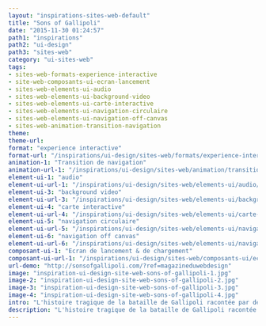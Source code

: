 ```yaml
---
layout: "inspirations-sites-web-default"
title: "Sons of Gallipoli"
date: "2015-11-30 01:24:57"
path1: "inspirations"
path2: "ui-design"
path3: "sites-web"
category: "ui-sites-web"
tags:
- sites-web-formats-experience-interactive
- site-web-composants-ui-ecran-lancement
- sites-web-elements-ui-audio
- sites-web-elements-ui-background-video
- sites-web-elements-ui-carte-interactive
- sites-web-elements-ui-navigation-circulaire
- sites-web-elements-ui-navigation-off-canvas
- sites-web-animation-transition-navigation
theme:
theme-url:
format: "experience interactive"
format-url: "/inspirations/ui-design/sites-web/formats/experience-interactive/"
animation-1: "Transition de navigation"
animation-url-1: "/inspirations/ui-design/sites-web/animation/transition-navigation/"
element-ui-1: "audio"
element-ui-url-1: "/inspirations/ui-design/sites-web/elements-ui/audio/"
element-ui-3: "background video"
element-ui-url-3: "/inspirations/ui-design/sites-web/elements-ui/background-video/"
element-ui-4: "carte interactive"
element-ui-url-4: "/inspirations/ui-design/sites-web/elements-ui/carte-interactive/"
element-ui-5: "navigation circulaire"
element-ui-url-5: "/inspirations/ui-design/sites-web/elements-ui/navigation-circulaire/"
element-ui-6: "navigation off canvas"
element-ui-url-6: "/inspirations/ui-design/sites-web/elements-ui/navigation-off-canvas/"
composant-ui-1: "Ecran de lancement & de chargement"
composant-ui-url-1: "/inspirations/ui-design/sites-web/composants-ui/ecran-lancement/"
url-demo: "http://sonsofgallipoli.com/?ref=magazineduwebdesign"
image: "inspiration-ui-design-site-web-sons-of-gallipoli-1.jpg"
image-2: "inspiration-ui-design-site-web-sons-of-gallipoli-2.jpg"
image-3: "inspiration-ui-design-site-web-sons-of-gallipoli-3.jpg"
image-4: "inspiration-ui-design-site-web-sons-of-gallipoli-4.jpg"
intro: "L'histoire tragique de la bataille de Gallipoli racontée par deux mères. Un film historique très joliment mise en interactivité par la team Jam3. ❤ pour la navigation circulaire."
description: "L'histoire tragique de la bataille de Gallipoli racontée par deux mères. Un film historique très joliment mise en interactivité par la team Jam3."
---
```

